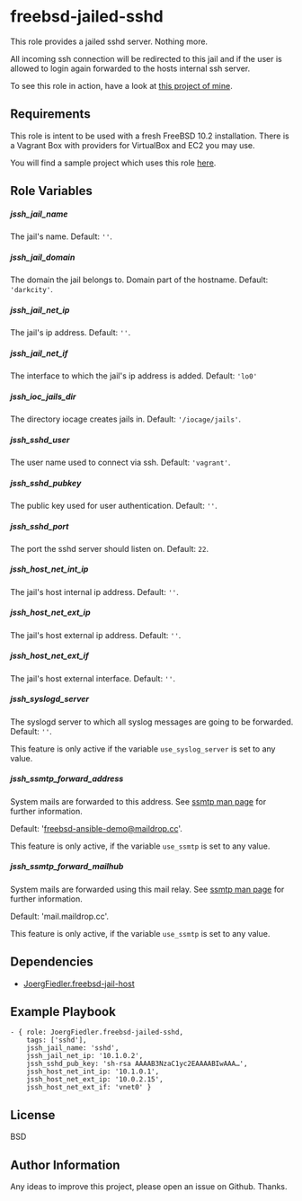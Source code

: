 freebsd-jailed-sshd
=========

This role provides a jailed sshd server. Nothing more.

All incoming ssh connection will be redirected to this jail and if the user is allowed to login again forwarded to the hosts internal ssh server.

To see this role in action, have a look at [this project of mine](https://github.com/JoergFiedler/freebsd-ansible-demo).

Requirements
------------

This role is intent to be used with a fresh FreeBSD 10.2 installation. There is a Vagrant Box with providers for VirtualBox and EC2 you may use.

You will find a sample project which uses this role [here](https://github.com/JoergFiedler/freebsd-ansible-demo).

Role Variables
--------------

##### jssh_jail_name

The jail's name. Default: `''`.

##### jssh_jail_domain

The domain the jail belongs to. Domain part of the hostname. Default: `'darkcity'`.

##### jssh_jail_net_ip

The jail's ip address. Default: `''`.

##### jssh_jail_net_if

The interface to which the jail's ip address is added. Default: `'lo0'`

##### jssh_ioc_jails_dir

The directory iocage creates jails in. Default: `'/iocage/jails'`.

##### jssh_sshd_user

The user name used to connect via ssh. Default: `'vagrant'`.

##### jssh_sshd_pubkey

The public key used for user authentication. Default: `''`.

##### jssh_sshd_port

The port the sshd server should listen on. Default: `22`.

##### jssh_host_net_int_ip

The jail's host internal ip address. Default: `''`.

##### jssh_host_net_ext_ip

The jail's host external ip address. Default: `''`.

##### jssh_host_net_ext_if

The jail's host external interface. Default: `''`.

##### jssh_syslogd_server

The syslogd server to which all syslog messages are going to be forwarded. Default: `''`.

This feature is only active if the variable `use_syslog_server` is set to any value.

##### jssh_ssmtp_forward_address

System mails are forwarded to this address. See [ssmtp man page](https://www.freebsd.org/cgi/man.cgi?query=ssmtp&apropos=0&sektion=0&manpath=FreeBSD+10.2-RELEASE+and+Ports&arch=default&format=html) for further information.

Default: 'freebsd-ansible-demo@maildrop.cc'.

This feature is only active, if the variable `use_ssmtp` is set to any value.

##### jssh_ssmtp_forward_mailhub

System mails are forwarded using this mail relay. See [ssmtp man page](https://www.freebsd.org/cgi/man.cgi?query=ssmtp&apropos=0&sektion=0&manpath=FreeBSD+10.2-RELEASE+and+Ports&arch=default&format=html) for further information.

Default: 'mail.maildrop.cc'.

This feature is only active, if the variable `use_ssmtp` is set to any value.

Dependencies
------------

- [JoergFiedler.freebsd-jail-host](https://galaxy.ansible.com/detail#/role/5827)

Example Playbook
----------------

    - { role: JoergFiedler.freebsd-jailed-sshd,
        tags: ['sshd'],
        jssh_jail_name: 'sshd',
        jssh_jail_net_ip: '10.1.0.2',
        jssh_sshd_pub_key: 'sh-rsa AAAAB3NzaC1yc2EAAAABIwAAA…',
        jssh_host_net_int_ip: '10.1.0.1',
        jssh_host_net_ext_ip: '10.0.2.15',
        jssh_host_net_ext_if: 'vnet0' }

License
-------

BSD

Author Information
------------------

Any ideas to improve this project, please open an issue on Github. Thanks.
